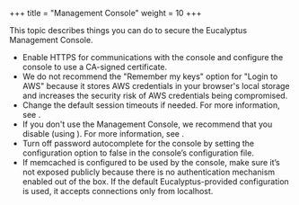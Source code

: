 +++
title = "Management Console"
weight = 10
+++

This topic describes things you can do to secure the Eucalyptus Management Console.

* Enable HTTPS for communications with the console and configure the console to use a CA-signed certificate. 
* We do not recommend the "Remember my keys" option for "Login to AWS" because it stores AWS credentials in your browser's local storage and increases the security risk of AWS credentials being compromised. 
* Change the default session timeouts if needed. For more information, see . 
* If you don't use the Management Console, we recommend that you disable (using ). For more information, see . 
* Turn off password autocomplete for the console by setting the configuration option to false in the console’s configuration file. 
* If memcached is configured to be used by the console, make sure it’s not exposed publicly because there is no authentication mechanism enabled out of the box. If the default Eucalyptus-provided configuration is used, it accepts connections only from localhost. 
